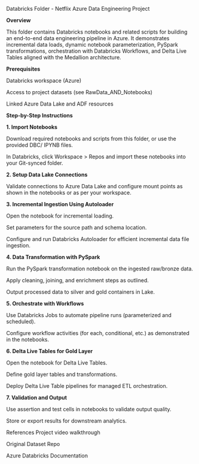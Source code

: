 Databricks Folder - Netflix Azure Data Engineering Project


**Overview**

This folder contains Databricks notebooks and related scripts for building an end-to-end data engineering pipeline in Azure. It demonstrates incremental data loads, dynamic notebook parameterization, PySpark transformations, orchestration with Databricks Workflows, and Delta Live Tables aligned with the Medallion architecture.

**Prerequisites**

Databricks workspace (Azure)

Access to project datasets (see RawData_AND_Notebooks)

Linked Azure Data Lake and ADF resources

**Step-by-Step Instructions**

**1. Import Notebooks**

Download required notebooks and scripts from this folder, or use the provided DBC/ IPYNB files.

In Databricks, click Workspace > Repos and import these notebooks into your Git-synced folder.​

**2. Setup Data Lake Connections**

Validate connections to Azure Data Lake and configure mount points as shown in the notebooks or as per your workspace.

**3. Incremental Ingestion Using Autoloader**

Open the notebook for incremental loading.

Set parameters for the source path and schema location.

Configure and run Databricks Autoloader for efficient incremental data file ingestion.

**4. Data Transformation with PySpark**

Run the PySpark transformation notebook on the ingested raw/bronze data.

Apply cleaning, joining, and enrichment steps as outlined.

Output processed data to silver and gold containers in Lake.

**5. Orchestrate with Workflows**

Use Databricks Jobs to automate pipeline runs (parameterized and scheduled).

Configure workflow activities (for each, conditional, etc.) as demonstrated in the notebooks.

**6. Delta Live Tables for Gold Layer**

Open the notebook for Delta Live Tables.

Define gold layer tables and transformations.

Deploy Delta Live Table pipelines for managed ETL orchestration.

**7. Validation and Output**

Use assertion and test cells in notebooks to validate output quality.

Store or export results for downstream analytics.

References
Project video walkthrough

Original Dataset Repo

Azure Databricks Documentation


